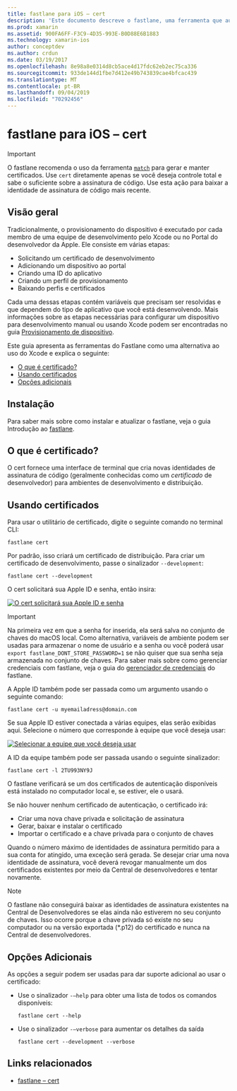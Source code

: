 ```yaml
---
title: fastlane para iOS – cert
description: 'Este documento descreve o fastlane, uma ferramenta que automatiza muitas partes do processo de provisionamento de aplicativo iOS: solicitação de certificados, adição de um dispositivo ao Portal do desenvolvedor da Apple, criação de uma ID do aplicativo e muito mais.'
ms.prod: xamarin
ms.assetid: 900FA6FF-F3C9-4D35-993E-B0D88E6B1883
ms.technology: xamarin-ios
author: conceptdev
ms.author: crdun
ms.date: 03/19/2017
ms.openlocfilehash: 8e98a8e0314d8cb5ace4d17fdc62eb2ec75ca336
ms.sourcegitcommit: 933de144d1fbe7d412e49b743839cae4bfcac439
ms.translationtype: MT
ms.contentlocale: pt-BR
ms.lasthandoff: 09/04/2019
ms.locfileid: "70292456"
---
```

# <a name="fastlane-for-ios--cert"></a>fastlane para iOS – cert

> [!IMPORTANT]
> O fastlane recomenda o uso da ferramenta [`match`](~/ios/deploy-test/provisioning/fastlane/match.md) para gerar e manter certificados. Use `cert` diretamente apenas se você deseja controle total e sabe o suficiente sobre a assinatura de código. Use esta ação para baixar a identidade de assinatura de código mais recente.

## <a name="overview"></a>Visão geral

Tradicionalmente, o provisionamento do dispositivo é executado por cada membro de uma equipe de desenvolvimento pelo Xcode ou no Portal do desenvolvedor da Apple. Ele consiste em várias etapas:

- Solicitando um certificado de desenvolvimento
- Adicionando um dispositivo ao portal
- Criando uma ID do aplicativo
- Criando um perfil de provisionamento
- Baixando perfis e certificados

Cada uma dessas etapas contém variáveis que precisam ser resolvidas e que dependem do tipo de aplicativo que você está desenvolvendo. Mais informações sobre as etapas necessárias para configurar um dispositivo para desenvolvimento manual ou usando Xcode podem ser encontradas no guia [Provisionamento de dispositivo](~/ios/get-started/installation/device-provisioning/index.md).

Este guia apresenta as ferramentas do Fastlane como uma alternativa ao uso do Xcode e explica o seguinte:

- [O que é certificado?](#whatiscert)
- [Usando certificados](#using)
- [Opções adicionais](#options)

## <a name="installation"></a>Instalação

Para saber mais sobre como instalar e atualizar o fastlane, veja o guia Introdução ao [fastlane](~/ios/deploy-test/provisioning/fastlane/index.md#Installation).

<a name="whatiscert" />

## <a name="what-is-cert"></a>O que é certificado?

O cert fornece uma interface de terminal que cria novas identidades de assinatura de código (geralmente conhecidas como um _certificado_ de desenvolvedor) para ambientes de desenvolvimento e distribuição.

<a name="using" />

## <a name="using-cert"></a>Usando certificados

Para usar o utilitário de certificado, digite o seguinte comando no terminal CLI:

```
fastlane cert
```

Por padrão, isso criará um certificado de distribuição. Para criar um certificado de desenvolvimento, passe o sinalizador `--development`:

```
fastlane cert --development
```

O cert solicitará sua Apple ID e senha, então insira:

[![](cert-images/fastlane-image1.png "O cert solicitará sua Apple ID e senha")](cert-images/fastlane-image1.png#lightbox)

> [!IMPORTANT]
> Na primeira vez em que a senha for inserida, ela será salva no conjunto de chaves do macOS local. Como alternativa, variáveis de ambiente podem ser usadas para armazenar o nome de usuário e a senha ou você poderá usar `export fastlane_DONT_STORE_PASSWORD=1` se não quiser que sua senha seja armazenada no conjunto de chaves. Para saber mais sobre como gerenciar credenciais com fastlane, veja o guia do [gerenciador de credenciais](https://github.com/fastlane/fastlane/blob/master/credentials_manager/README.md) do fastlane.

A Apple ID também pode ser passada como um argumento usando o seguinte comando:

```
fastlane cert -u myemailadress@domain.com
```

Se sua Apple ID estiver conectada a várias equipes, elas serão exibidas aqui. Selecione o número que corresponde à equipe que você deseja usar:

[![](cert-images/fastlane-image2.png "Selecionar a equipe que você deseja usar")](cert-images/fastlane-image2.png#lightbox)

A ID da equipe também pode ser passada usando o seguinte sinalizador:

```
fastlane cert -l 2TU993NY9J
```

O fastlane verificará se um dos certificados de autenticação disponíveis está instalado no computador local e, se estiver, ele o usará.

Se não houver nenhum certificado de autenticação, o certificado irá:

- Criar uma nova chave privada e solicitação de assinatura
- Gerar, baixar e instalar o certificado
- Importar o certificado e a chave privada para o conjunto de chaves

Quando o número máximo de identidades de assinatura permitido para a sua conta for atingido, uma exceção será gerada. Se desejar criar uma nova identidade de assinatura, você deverá revogar manualmente um dos certificados existentes por meio da Central de desenvolvedores e tentar novamente.

> [!NOTE]
> O fastlane não conseguirá baixar as identidades de assinatura existentes na Central de Desenvolvedores se elas ainda não estiverem no seu conjunto de chaves. Isso ocorre porque a chave privada só existe no seu computador ou na versão exportada (*.p12) do certificado e nunca na Central de desenvolvedores.

<a name="options" />

## <a name="additional-options"></a>Opções Adicionais

As opções a seguir podem ser usadas para dar suporte adicional ao usar o certificado:

- Use o sinalizador `-–help` para obter uma lista de todos os comandos disponíveis:

    ```
    fastlane cert --help
    ```

- Use o sinalizador `-–verbose` para aumentar os detalhes da saída

    ```
    fastlane cert --development --verbose
    ```

## <a name="related-links"></a>Links relacionados

- [fastlane – cert](https://github.com/fastlane/fastlane/blob/master/cert/README.md)
